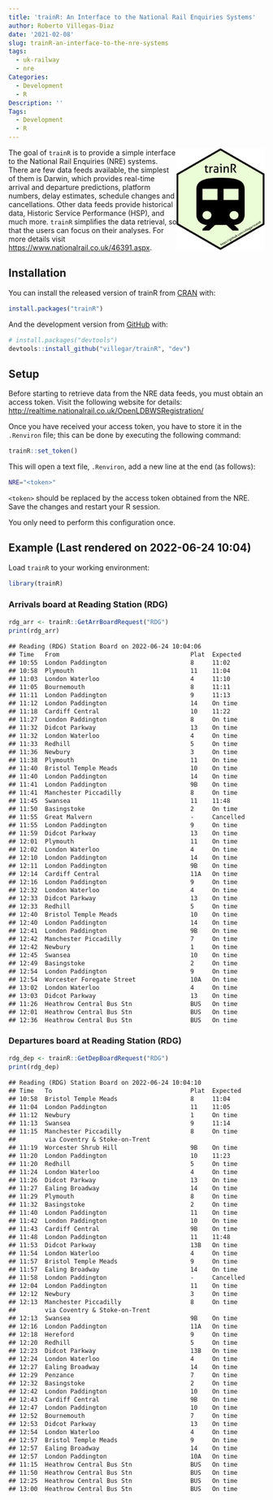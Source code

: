 ```yaml
---
title: 'trainR: An Interface to the National Rail Enquiries Systems'
author: Roberto Villegas-Diaz
date: '2021-02-08'
slug: trainR-an-interface-to-the-nre-systems
tags:
  - uk-railway
  - nre
Categories:
  - Development
  - R
Description: ''
Tags:
  - Development
  - R
---
```


<img src="https://raw.githubusercontent.com/villegar/trainR/main/inst/images/logo.png" alt="logo" align="right" height=200px/>

The goal of `trainR` is to provide a simple interface to the 
National Rail Enquiries (NRE) systems. There are few data feeds 
available, the simplest of them is Darwin, which provides real-time 
arrival and departure predictions, platform numbers, delay estimates, 
schedule changes and cancellations. Other data feeds provide historical 
data, Historic Service Performance (HSP), and much more. `trainR` 
simplifies the data retrieval, so that the users can focus on their 
analyses. For more details visit 
https://www.nationalrail.co.uk/46391.aspx.

## Installation

You can install the released version of trainR from [CRAN](https://CRAN.R-project.org) with:

``` r
install.packages("trainR")
```

And the development version from [GitHub](https://github.com/) with:

``` r
# install.packages("devtools")
devtools::install_github("villegar/trainR", "dev")
```

## Setup
Before starting to retrieve data from the NRE data feeds, you must obtain an access token. 
Visit the following website for details: http://realtime.nationalrail.co.uk/OpenLDBWSRegistration/

Once you have received your access token, you have to store it in the `.Renviron` file; this can be 
done by executing the following command:


```r
trainR::set_token()
```

This will open a text file, `.Renviron`, add a new line at the end (as follows):

```bash
NRE="<token>"
```

`<token>` should be replaced by the access token obtained from the NRE. Save the changes and restart 
your R session.

You only need to perform this configuration once.

## Example (Last rendered on 2022-06-24 10:04)

Load `trainR` to your working environment:

```r
library(trainR)
```

### Arrivals board at Reading Station (RDG)


```r
rdg_arr <- trainR::GetArrBoardRequest("RDG")
print(rdg_arr)
```

```
## Reading (RDG) Station Board on 2022-06-24 10:04:06
## Time   From                                    Plat  Expected
## 10:55  London Paddington                       8     11:02
## 10:58  Plymouth                                11    11:04
## 11:03  London Waterloo                         4     11:10
## 11:05  Bournemouth                             8     11:11
## 11:11  London Paddington                       9     11:13
## 11:12  London Paddington                       14    On time
## 11:18  Cardiff Central                         10    11:22
## 11:27  London Paddington                       8     On time
## 11:32  Didcot Parkway                          13    On time
## 11:32  London Waterloo                         4     On time
## 11:33  Redhill                                 5     On time
## 11:36  Newbury                                 3     On time
## 11:38  Plymouth                                11    On time
## 11:40  Bristol Temple Meads                    10    On time
## 11:40  London Paddington                       14    On time
## 11:41  London Paddington                       9B    On time
## 11:41  Manchester Piccadilly                   8     On time
## 11:45  Swansea                                 11    11:48
## 11:50  Basingstoke                             2     On time
## 11:55  Great Malvern                           -     Cancelled
## 11:55  London Paddington                       9     On time
## 11:59  Didcot Parkway                          13    On time
## 12:01  Plymouth                                11    On time
## 12:02  London Waterloo                         4     On time
## 12:10  London Paddington                       14    On time
## 12:11  London Paddington                       9B    On time
## 12:14  Cardiff Central                         11A   On time
## 12:16  London Paddington                       9     On time
## 12:32  London Waterloo                         4     On time
## 12:33  Didcot Parkway                          13    On time
## 12:33  Redhill                                 5     On time
## 12:40  Bristol Temple Meads                    10    On time
## 12:40  London Paddington                       14    On time
## 12:41  London Paddington                       9B    On time
## 12:42  Manchester Piccadilly                   7     On time
## 12:42  Newbury                                 1     On time
## 12:45  Swansea                                 10    On time
## 12:49  Basingstoke                             2     On time
## 12:54  London Paddington                       9     On time
## 12:54  Worcester Foregate Street               10A   On time
## 13:02  London Waterloo                         4     On time
## 13:03  Didcot Parkway                          13    On time
## 11:26  Heathrow Central Bus Stn                BUS   On time
## 12:01  Heathrow Central Bus Stn                BUS   On time
## 12:36  Heathrow Central Bus Stn                BUS   On time
```

### Departures board at Reading Station (RDG)


```r
rdg_dep <- trainR::GetDepBoardRequest("RDG")
print(rdg_dep)
```

```
## Reading (RDG) Station Board on 2022-06-24 10:04:10
## Time   To                                      Plat  Expected
## 10:58  Bristol Temple Meads                    8     11:04
## 11:04  London Paddington                       11    11:05
## 11:12  Newbury                                 1     On time
## 11:13  Swansea                                 9     11:14
## 11:15  Manchester Piccadilly                   8     On time
##        via Coventry & Stoke-on-Trent           
## 11:19  Worcester Shrub Hill                    9B    On time
## 11:20  London Paddington                       10    11:23
## 11:20  Redhill                                 5     On time
## 11:24  London Waterloo                         4     On time
## 11:26  Didcot Parkway                          13    On time
## 11:27  Ealing Broadway                         14    On time
## 11:29  Plymouth                                8     On time
## 11:32  Basingstoke                             2     On time
## 11:40  London Paddington                       11    On time
## 11:42  London Paddington                       10    On time
## 11:43  Cardiff Central                         9B    On time
## 11:48  London Paddington                       11    11:48
## 11:53  Didcot Parkway                          13B   On time
## 11:54  London Waterloo                         4     On time
## 11:57  Bristol Temple Meads                    9     On time
## 11:57  Ealing Broadway                         14    On time
## 11:58  London Paddington                       -     Cancelled
## 12:04  London Paddington                       11    On time
## 12:12  Newbury                                 3     On time
## 12:13  Manchester Piccadilly                   8     On time
##        via Coventry & Stoke-on-Trent           
## 12:13  Swansea                                 9B    On time
## 12:16  London Paddington                       11A   On time
## 12:18  Hereford                                9     On time
## 12:20  Redhill                                 5     On time
## 12:23  Didcot Parkway                          13B   On time
## 12:24  London Waterloo                         4     On time
## 12:27  Ealing Broadway                         14    On time
## 12:29  Penzance                                7     On time
## 12:32  Basingstoke                             2     On time
## 12:42  London Paddington                       10    On time
## 12:43  Cardiff Central                         9B    On time
## 12:47  London Paddington                       10    On time
## 12:52  Bournemouth                             7     On time
## 12:53  Didcot Parkway                          13    On time
## 12:54  London Waterloo                         4     On time
## 12:57  Bristol Temple Meads                    9     On time
## 12:57  Ealing Broadway                         14    On time
## 12:57  London Paddington                       10A   On time
## 11:15  Heathrow Central Bus Stn                BUS   On time
## 11:50  Heathrow Central Bus Stn                BUS   On time
## 12:25  Heathrow Central Bus Stn                BUS   On time
## 13:00  Heathrow Central Bus Stn                BUS   On time
```
